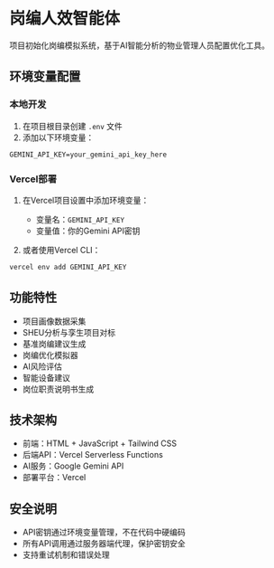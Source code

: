 # 岗编人效智能体

项目初始化岗编模拟系统，基于AI智能分析的物业管理人员配置优化工具。

## 环境变量配置

### 本地开发

1. 在项目根目录创建 `.env` 文件
2. 添加以下环境变量：
```
GEMINI_API_KEY=your_gemini_api_key_here
```

### Vercel部署

1. 在Vercel项目设置中添加环境变量：
   - 变量名：`GEMINI_API_KEY`
   - 变量值：你的Gemini API密钥

2. 或者使用Vercel CLI：
```bash
vercel env add GEMINI_API_KEY
```

## 功能特性

- 项目画像数据采集
- SHEU分析与孪生项目对标
- 基准岗编建议生成
- 岗编优化模拟器
- AI风险评估
- 智能设备建议
- 岗位职责说明书生成

## 技术架构

- 前端：HTML + JavaScript + Tailwind CSS
- 后端API：Vercel Serverless Functions
- AI服务：Google Gemini API
- 部署平台：Vercel

## 安全说明

- API密钥通过环境变量管理，不在代码中硬编码
- 所有API调用通过服务器端代理，保护密钥安全
- 支持重试机制和错误处理